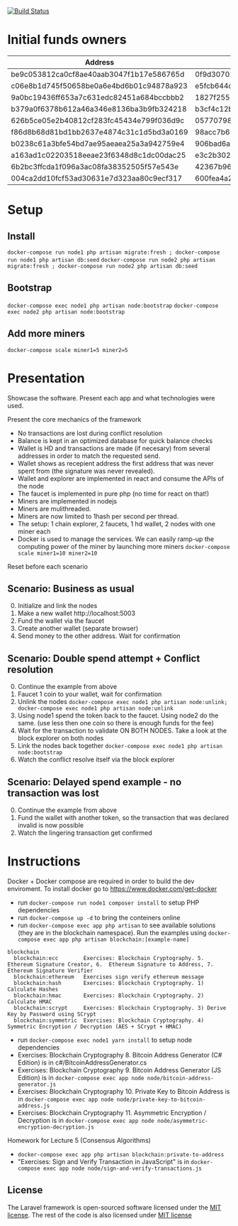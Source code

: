 [![Build Status](https://travis-ci.org/sash/blockchain-network-example.svg?branch=develop)](https://travis-ci.org/sash/blockchain-network-example)

# Initial funds owners
| Address                                  | Private Key                                                      |
| ---------------------------------------- | -----------------------------------------------------------------|
| be9c053812ca0cf8ae40aab3047f1b17e586765d | 0f9d3070204642bc8eb07b00a99ef38eebfec965733a3f70548ce99484fdfd99 |
| c06e8b1d745f50658be0a6e4bd6b01c94878a923 | e5fcb644cb5ff2a34d8d479b2fc775c6e4f242ebd8f4eb146bf3985d968c67a5 |
| 9a0bc19436ff653a7c631edc82451a684bccbbb2 | 1827f2551a5e6c64f4a601c569c3a092c8a1dd770246947ecc8d6f01b29db2db |
| b379a0f6378b612a46a346e8136ba3b9fb324218 | b3cf4c12b7e41b138ce19af734e7f3856a58858ca1430fb0f0c086b4f644c476 |
| 626b5ce05e2b40812cf283fc45434e799f036d9c | 05770798da086eab3d7e665e883d62003018d02f4021d2b9598f3ff9e11b2cc0 |
| f86d8b68d81bd1bb2637e4874c31c1d5bd3a0169 | 98acc7b63049233d873c2dda03c7c29ead53a816ef463225dd9d72da9d69c884 |
| b0238c61a3bfe54bd7ae95aeaea25a3a942759e4 | 906bad6aa7fc42f38c3dc6bc51729e645fe3b8b1221323ffe35e4fa1029792f8 |
| a163ad1c02203518eeae23f6348d8c1dc00dac25 | e3c2b302c54725f3f6029ed6829e7b9f8c1a1e4aff5c4ced054cf16cef7f311d |
| 6b2bc3ffcda1f096a3ac08fa38352505f57e543e | 42367b96408ddb7c5f5d79163add487dde661ad474085b662bbddf6edebe92ec |
| 004ca2dd10fcf53ad30631e7d323aa80c9ecf317 | 600fea4a214cadb607e34ed0bb091297864cc12162f1e6d6f67a4c5efac06e05 |


# Setup
## Install
`docker-compose run node1 php artisan migrate:fresh ; docker-compose run node1 php artisan db:seed`
`docker-compose run node2 php artisan migrate:fresh ; docker-compose run node2 php artisan db:seed`

## Bootstrap
`docker-compose exec node1 php artisan node:bootstrap`
`docker-compose exec node2 php artisan node:bootstrap`

## Add more miners
`docker-compose scale miner1=5 miner2=5`



# Presentation
Showcase the software. Present each app and what technologies were used.

Present the core mechanics of the framework
 * No transactions are lost during conflict resolution
 * Balance is kept in an optimized database for quick balance checks
 * Wallet is HD and transactions are made (if necesary) from several addresses in order to match the requested send.
 * Wallet shows as recepient address the first address that was never spent from (the signature was never revealed).
 * Wallet and explorer are implemented in react and consume the APIs of the node
 * The faucet is implemented in pure php (no time for react on that!)
 * Miners are implemented in nodejs
 * Miners are mulithreaded.
 * Miners are now limited to 1hash per second per thread.
 * The setup: 1 chain explorer, 2 faucets, 1 hd wallet, 2 nodes with one miner each
 * Docker is used to manage the services. We can easily ramp-up the computing power of the miner by launching more miners `docker-compose scale miner1=10 miner2=10`

Reset before each scenario
## Scenario: Business as usual
0. Initialize and link the nodes
1. Make a new wallet http://localhost:5003
2. Fund the wallet via the faucet
3. Create another wallet (separate browser)
4. Send money to the other address. Wait for confirmation

## Scenario: Double spend attempt + Conflict resolution
0. Continue the example from above
1. Faucet 1 coin to your wallet, wait for confirmation
2. Unlink the nodes `docker-compose exec node1 php artisan node:unlink; docker-compose exec node1 php artisan node:unlink`
3. Using node1 spend the token back to the faucet. Using node2 do the same. (use less then one coin so there is enough funds for the fee)
4. Wait for the transaction to validate ON BOTH NODES. Take a look at the block explorer on both nodes
5. Link the nodes back together `docker-compose exec node1 php artisan node:bootstrap`
6. Watch the conflict resolve itself via the block explorer

## Scenario: Delayed spend example - no transaction was lost
0. Continue the example from above
1. Fund the wallet with another token, so the transaction that was declared invalid is now possible
2. Watch the lingering transaction get confirmed


# Instructions


Docker + Docker compose are required in order to build the dev enviroment. To install docker go to https://www.docker.com/get-docker

* run `docker-compose run node1 composer install` to setup PHP dependencies
* run `docker-compose up -d` to bring the conteiners online
* run `docker-compose exec app php artisan` to see available solutions (they are in the blockchain namespace). Run the examples using `docker-compose exec app php artisan blockchain:[example-name]`
```
blockchain
  blockchain:ecc        Exercises: Blockchain Cryptography. 5.  Ethereum Signature Creator, 6.  Ethereum Signature to Address, 7.  Ethereum Signature Verifier
  blockchain:ethereum   Exercises sign verify ethereum message
  blockchain:hash       Exercises: Blockchain Cryptography. 1) Calculate Hashes
  blockchain:hmac       Exercises: Blockchain Cryptography. 2) Calculate HMAC
  blockchain:scrypt     Exercises: Blockchain Cryptography. 3) Derive Key by Password using SCrypt
  blockchain:symmetric  Exercises: Blockchain Cryptography. 4) Symmetric Encryption / Decryption (AES + SCrypt + HMAC)
```
* run `docker-compose exec node1 yarn install` to setup node dependencies
* Exercises: Blockchain Cryptography 8. Bitcoin Address Generator (C# Edition) is in c#/BitcoinAddressGenerator.cs
* Exercises: Blockchain Cryptography 9. Bitcoin Address Generator (JS Edition) is in `docker-compose exec app node node/bitcoin-address-generator.js`
* Exercises: Blockchain Cryptography 10. Private Key to Bitcoin Address is in `docker-compose exec app node node/private-key-to-bitcoin-address.js`
* Exercises: Blockchain Cryptography 11. Asymmetric Encryption / Decryption is in `docker-compose exec app node node/asymmetric-encryption-decryption.js`

Homework for Lecture 5 (Consensus Algorithms)
* `docker-compose exec app php artisan blockchain:private-to-address`
* "Exercises: Sign and Verify Transaction in JavaScript" is in `docker-compose exec app node node/sign-and-verify-transactions.js`


## License

The Laravel framework is open-sourced software licensed under the [MIT license](https://opensource.org/licenses/MIT). The rest of the code is also licensed under [MIT license](https://opensource.org/licenses/MIT)
